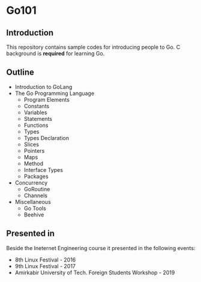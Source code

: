 # Go101

## Introduction

This repository contains sample codes for introducing people to Go.
C background is **required** for learning Go.

## Outline

* Introduction to GoLang
* The Go Programming Language
    * Program Elements
    * Constants
    * Variables
    * Statements
    * Functions
    * Types
    * Types Declaration
    * Slices
    * Pointers
    * Maps
    * Method
    * Interface Types
    * Packages
* Concurrency
    * GoRoutine
    * Channels
* Miscellaneous
    * Go Tools
    * Beehive

## Presented in
Beside the Ineternet Engineering course it presented in the following events:

- 8th Linux Festival - 2016
- 9th Linux Festival - 2017
- Amirkabir University of Tech. Foreign Students Workshop - 2019
